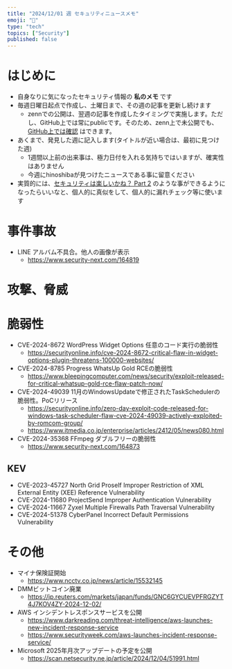 ```yaml
---
title: "2024/12/01 週 セキュリティニュースメモ"
emoji: "🔖"
type: "tech"
topics: ["Security"]
published: false
---
```


# はじめに
* 自身なりに気になったセキュリティ情報の **私のメモ** です
* 毎週日曜日起点で作成し、土曜日まで、その週の記事を更新し続けます
    * zennでの公開は、翌週の記事を作成したタイミングで実施します。ただし、GitHub上では常にpublicです。そのため、zenn上で未公開でも、[GitHub上では確認](https://github.com/hinoshiba/zenn.dev/tree/main/articles) はできます。
* あくまで、発見した週に記入します(タイトルが近い場合は、最初に見つけた週)
    * 1週間以上前の出来事は、極力日付を入れる気持ちではいますが、確実性はありません
    * 今週にhinoshibaが見つけたニュースである事に留意ください
* 実質的には、[セキュリティは楽しいかね？ Part 2](https://negi.hatenablog.com/) のような事ができるようになったらいいなと、個人的に真似をして、個人的に漏れチェック等に使います

# 事件事故

* LINE アルバム不具合。他人の画像が表示
    * https://www.security-next.com/164819

# 攻撃、脅威

# 脆弱性

* CVE-2024-8672 WordPress Widget Options 任意のコード実行の脆弱性
    * https://securityonline.info/cve-2024-8672-critical-flaw-in-widget-options-plugin-threatens-100000-websites/
* CVE-2024-8785 Progress WhatsUp Gold RCEの脆弱性
    * https://www.bleepingcomputer.com/news/security/exploit-released-for-critical-whatsup-gold-rce-flaw-patch-now/
* CVE-2024-49039 11月のWindowsUpdateで修正されたTaskSchedulerの脆弱性。PoCリリース
    * https://securityonline.info/zero-day-exploit-code-released-for-windows-task-scheduler-flaw-cve-2024-49039-actively-exploited-by-romcom-group/
    * https://www.itmedia.co.jp/enterprise/articles/2412/05/news080.html
* CVE-2024-35368 FFmpeg ダブルフリーの脆弱性
    * https://www.security-next.com/164873

## KEV
* CVE-2023-45727 North Grid Proself Improper Restriction of XML External Entity (XEE) Reference Vulnerability
* CVE-2024-11680 ProjectSend Improper Authentication Vulnerability
* CVE-2024-11667 Zyxel Multiple Firewalls Path Traversal Vulnerability
* CVE-2024-51378 CyberPanel Incorrect Default Permissions Vulnerability

# その他

* マイナ保険証開始
    * https://www.ncctv.co.jp/news/article/15532145
* DMMビットコイン廃業
    * https://jp.reuters.com/markets/japan/funds/GNC6GYCUEVPFRGZYT4J7KOV4ZY-2024-12-02/
* AWS インシデントレスポンスサービスを公開
    * https://www.darkreading.com/threat-intelligence/aws-launches-new-incident-response-service
    * https://www.securityweek.com/aws-launches-incident-response-service/
* Microsoft 2025年月次アップデートの予定を公開
    * https://scan.netsecurity.ne.jp/article/2024/12/04/51991.html
